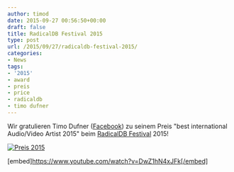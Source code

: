 ```yaml
---
author: timod
date: 2015-09-27 00:56:50+00:00
draft: false
title: RadicalDB Festival 2015
type: post
url: /2015/09/27/radicaldb-festival-2015/
categories:
- News
tags:
- '2015'
- award
- preis
- price
- radicaldb
- timo dufner
---
```


Wir gratulieren Timo Dufner ([Facebook](https://www.facebook.com/timodufnerdrones/?fref=ts)) zu seinem Preis "best international Audio/Video Artist 2015" beim [RadicalDB Festival](http://radicaldb.es) 2015!

[![Preis 2015](https://www.fablab-neckar-alb.org/wp-content/uploads/2016/01/IMG_2634-1024x768.jpg)
](https://www.fablab-neckar-alb.org/wp-content/uploads/2016/01/IMG_2634.jpg)





[embed]https://www.youtube.com/watch?v=DwZ1hN4xJFk[/embed]
